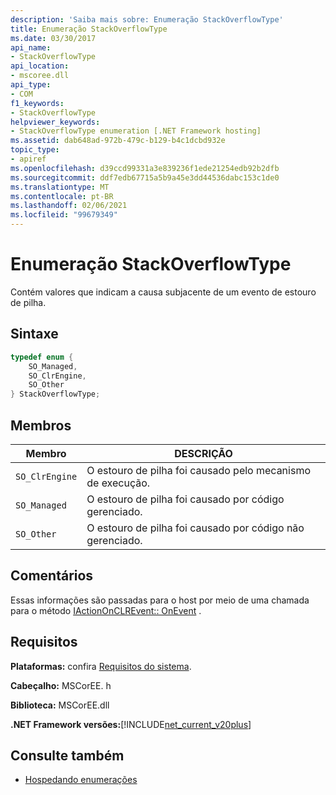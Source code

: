 ```yaml
---
description: 'Saiba mais sobre: Enumeração StackOverflowType'
title: Enumeração StackOverflowType
ms.date: 03/30/2017
api_name:
- StackOverflowType
api_location:
- mscoree.dll
api_type:
- COM
f1_keywords:
- StackOverflowType
helpviewer_keywords:
- StackOverflowType enumeration [.NET Framework hosting]
ms.assetid: dab648ad-972b-479c-b129-b4c1dcbd932e
topic_type:
- apiref
ms.openlocfilehash: d39ccd99331a3e839236f1ede21254edb92b2dfb
ms.sourcegitcommit: ddf7edb67715a5b9a45e3dd44536dabc153c1de0
ms.translationtype: MT
ms.contentlocale: pt-BR
ms.lasthandoff: 02/06/2021
ms.locfileid: "99679349"
---
```

# <a name="stackoverflowtype-enumeration"></a>Enumeração StackOverflowType

Contém valores que indicam a causa subjacente de um evento de estouro de pilha.  
  
## <a name="syntax"></a>Sintaxe  
  
```cpp  
typedef enum {  
    SO_Managed,  
    SO_ClrEngine,  
    SO_Other  
} StackOverflowType;  
```  
  
## <a name="members"></a>Membros  
  
|Membro|DESCRIÇÃO|  
|------------|-----------------|  
|`SO_ClrEngine`|O estouro de pilha foi causado pelo mecanismo de execução.|  
|`SO_Managed`|O estouro de pilha foi causado por código gerenciado.|  
|`SO_Other`|O estouro de pilha foi causado por código não gerenciado.|  
  
## <a name="remarks"></a>Comentários  

 Essas informações são passadas para o host por meio de uma chamada para o método [IActionOnCLREvent:: OnEvent](iactiononclrevent-onevent-method.md) .  
  
## <a name="requirements"></a>Requisitos  

 **Plataformas:** confira [Requisitos do sistema](../../get-started/system-requirements.md).  
  
 **Cabeçalho:** MSCorEE. h  
  
 **Biblioteca:** MSCorEE.dll  
  
 **.NET Framework versões:**[!INCLUDE[net_current_v20plus](../../../../includes/net-current-v20plus-md.md)]  
  
## <a name="see-also"></a>Consulte também

- [Hospedando enumerações](hosting-enumerations.md)
